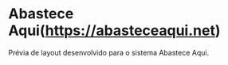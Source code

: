 # Abastece Aqui(https://abasteceaqui.net)

Prévia de layout desenvolvido para o sistema Abastece Aqui.

